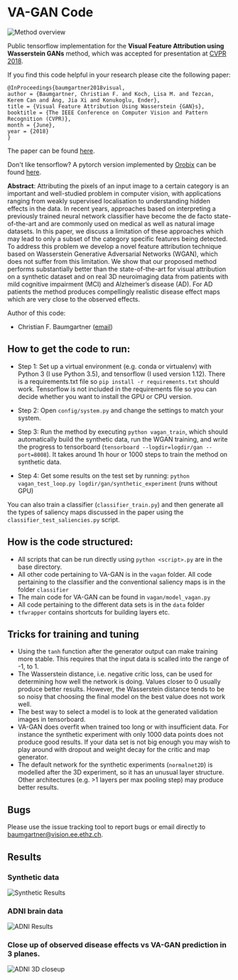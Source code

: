 # VA-GAN Code

![Method overview](figures/method.png)

Public tensorflow implementation for the **Visual Feature Attribution using Wasserstein GANs** method, 
which was accepted for presentation at [CVPR 2018](http://cvpr2018.thecvf.com/). 

If you find this code helpful in your research please cite the following paper:

```
@InProceedings{baumgartner2018visual,
author = {Baumgartner, Christian F. and Koch, Lisa M. and Tezcan, Kerem Can and Ang, Jia Xi and Konukoglu, Ender},
title = {Visual Feature Attribution Using Wasserstein {GAN}s},
booktitle = {The IEEE Conference on Computer Vision and Pattern Recognition (CVPR)},
month = {June},
year = {2018}
}
```

The paper can be
found [here](https://arxiv.org/pdf/1711.08998.pdf). 

Don't like tensorflow? A pytorch version implemented by 
[Orobix](https://orobix.com/) can be found 
[here](https://github.com/orobix/Visual-Feature-Attribution-Using-Wasserstein-GANs-Pytorch).

**Abstract**: Attributing the pixels of an input image to a certain category
is an important and well-studied problem in computer
vision, with applications ranging from weakly supervised
localisation to understanding hidden effects in the data.
In recent years, approaches based on interpreting a previously
trained neural network classifier have become the
de facto state-of-the-art and are commonly used on medical
as well as natural image datasets. In this paper, we
discuss a limitation of these approaches which may lead
to only a subset of the category specific features being detected.
To address this problem we develop a novel feature
attribution technique based on Wasserstein Generative
Adversarial Networks (WGAN), which does not suffer from
this limitation. We show that our proposed method performs
substantially better than the state-of-the-art for visual attribution
on a synthetic dataset and on real 3D neuroimaging
data from patients with mild cognitive impairment (MCI)
and Alzheimer’s disease (AD). For AD patients the method
produces compellingly realistic disease effect maps which
are very close to the observed effects.

Author of this code:
- Christian F. Baumgartner ([email](mailto:baumgartner@vision.ee.ethz.ch))

## How to get the code to run:

 * Step 1: Set up a virtual environment (e.g. conda or virtualenv) with Python 3 (I use Python 3.5), and tensorflow 
 (I used version 1.12). There is a requirements.txt file so `pip install -r requirements.txt`
  should work. Tensorflow is not included in the requirements file so you can decide whether you want
  to install the GPU or CPU version. 

 * Step 2: Open `config/system.py` and change the settings to match your system.

 * Step 3: Run the method by executing `python vagan_train`, which should automatically build the synthetic data, run the WGAN training, 
 and write the progress to tensorboard (`tensorboard --logdir=logdir/gan --port=8008`).
 It takes around 1h hour or 1000 steps to train the method on synthetic data. 

 * Step 4: Get some results on the test set by running: `python vagan_test_loop.py logdir/gan/synthetic_experiment` (runs without GPU)

You can also train a classifier (`classifier_train.py`) and then generate all the 
types of saliency maps discussed in the paper using the `classifier_test_saliencies.py` 
script.

## How is the code structured:

 * All scripts that can be run directly using `python <script>.py` are in the base 
 directory. 
 * All other code pertaining to VA-GAN is in the `vagan` folder. All code pertaining to the 
   classifier and the conventional saliency maps is in the folder `classifier`
 * The main code for VA-GAN can be found in `vagan/model_vagan.py`
 * All code pertaining to the different data sets is in the `data` folder
 * `tfwrapper` contains shortcuts for building layers etc. 

## Tricks for training and tuning

 * Using the `tanh` function after the generator output can make training more stable. This requires
   that the input data is scalled into the range of -1, to 1. 
 * The Wasserstein distance, i.e. negative critic loss, can be used for determining 
   how well the network is doing. Values closer to 0 usually produce better results. However, 
   the Wasserstein distance tends to be so noisy that choosing the final model on the best
   value does not work well. 
 * The best way to select a model is to look at the generated validation images in 
   tensorboard. 
 * VA-GAN does overfit when trained too long or with insufficient data. For instance the synthetic experiment with only 
   1000 data points does not produce good results. If your data set is not big enough you
   may wish to play around with dropout and weight decay for the critic and map generator.
 * The default network for the synthetic experiments (`normalnet2D`) is modelled after the 3D experiment, so
   it has an unusual layer structure. Other architectures (e.g. >1 layers per max pooling step)
   may produce better results. 
   
   
## Bugs
 
Please use the issue tracking tool to report bugs or email directly to [baumgartner@vision.ee.ethz.ch](mailto:baumgartner@vision.ee.ethz.ch). 

## Results

### Synthetic data

![Synthetic Results](figures/synth_results.png)

### ADNI brain data

![ADNI Results](figures/adni_results.png)

### Close up of observed disease effects vs VA-GAN prediction in 3 planes. 

![ADNI 3D closeup](figures/three_views.png)

